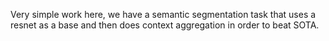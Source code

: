 Very simple work here, we have a semantic segmentation task that uses a resnet as a base and then does context aggregation in order to beat SOTA.
